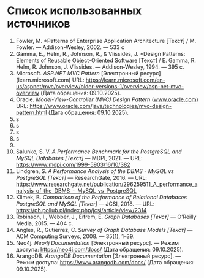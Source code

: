 # Список использованных источников

1. <a id="ref1"> Fowler, M. *Patterns of Enterprise Application Architecture [Текст] / M. Fowler. — Addison-Wesley, 2002. — 533 с  </a>
2. <a id="ref2"> Gamma, E., Helm, R., Johnson, R., & Vlissides, J. *Design Patterns: Elements of Reusable Object-Oriented Software [Текст] / E. Gamma, R. Helm, R. Johnson, J. Vlissides. — Addison-Wesley, 1994. — 395 с. </a> 
3. <a id="ref3"> Microsoft. *ASP.NET MVC Pattern* [Электронный ресурс] (learn.microsoft.com) URL: https://learn.microsoft.com/en-us/aspnet/mvc/overview/older-versions-1/overview/asp-net-mvc-overview (Дата обращения: 09.10.2025). </a> 
4. <a id="ref4"> Oracle. *Model-View-Controller (MVC) Design Pattern* (www.oracle.com) URL: https://www.oracle.com/java/technologies/mvc-design-pattern.html (Дата обращения: 09.10.2025). </a>
5. s
6. s
7. s
8. s
9. 
10. <a id="ref10"> Salunke, S. V. *A Performance Benchmark for the PostgreSQL and MySQL Databases [Текст]* — MDPI, 2021. — URL: https://www.mdpi.com/1999-5903/16/10/382 </a>  
11. <a id="ref11"> Lindgren, S. *A Performance Analysis of the DBMS - MySQL vs PostgreSQL [Текст]* — ResearchGate, 2016. — URL: https://www.researchgate.net/publication/296259511_A_performance_analysis_of_the_DBMS_-_MySQL_vs_PostgreSQL </a>  
12. <a id="ref12"> Klimek, B. *Comparison of the Performance of Relational Databases PostgreSQL and MySQL [Текст]* — JCSI, 2018. — URL: https://ph.pollub.pl/index.php/jcsi/article/view/2314 </a>
13. <a id="ref13"> Robinson, I., Webber, J., Eifrem, E. *Graph Databases [Текст]* — O’Reilly Media, 2015. — 404 с.</a>  
14. <a id="ref14"> Angles, R., Gutierrez, C. *Survey of Graph Database Models [Текст]* — ACM Computing Surveys, 2008. — 35(1), 1–39.</a>  
15. <a id="ref15"> Neo4j. *Neo4j Documentation* [Электронный ресурс]. — Режим доступа: https://neo4j.com/docs/ (Дата обращения: 09.10.2025).</a>  
16. <a id="ref16"> ArangoDB. *ArangoDB Documentation* [Электронный ресурс]. — Режим доступа: https://www.arangodb.com/docs/ (Дата обращения: 09.10.2025).</a>
